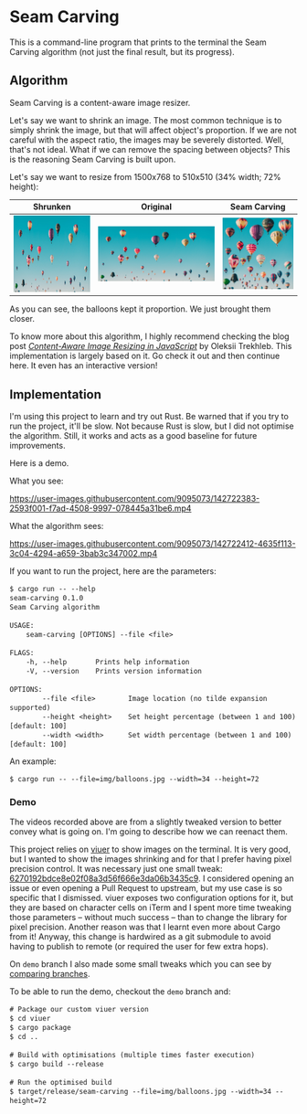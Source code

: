 # Seam Carving

This is a command-line program that prints to the terminal the Seam Carving algorithm (not just the final result, but its progress).

## Algorithm

Seam Carving is a content-aware image resizer.

Let's say we want to shrink an image. The most common technique is to simply shrink the image, but that will affect object's proportion. If we are not careful with the aspect ratio, the images may be severely distorted. Well, that's not ideal. What if we can remove the spacing between objects? This is the reasoning Seam Carving is built upon.

Let's say we want to resize from 1500x768 to 510x510 (34% width; 72% height):

| Shrunken | Original | Seam Carving |
|:-------:|:--------:|:----------:|
![](img/balloons-shrunken.jpg) | ![](img/balloons.jpg) | ![](img/balloons-final.png) |

As you can see, the balloons kept it proportion. We just brought them closer.

To know more about this algorithm, I highly recommend checking the blog post [_Content-Aware Image Resizing in JavaScript_](https://trekhleb.dev/blog/2021/content-aware-image-resizing-in-javascript/) by Oleksii Trekhleb. This implementation is largely based on it. Go check it out and then continue here. It even has an interactive version!

## Implementation

I'm using this project to learn and try out Rust. Be warned that if you try to run the project, it'll be slow. Not because Rust is slow, but I did not optimise the algorithm. Still, it works and acts as a good baseline for future improvements.

Here is a demo.

What you see:

https://user-images.githubusercontent.com/9095073/142722383-2593f001-f7ad-4508-9997-078445a31be6.mp4

What the algorithm sees:

https://user-images.githubusercontent.com/9095073/142722412-4635f113-3c04-4294-a659-3bab3c347002.mp4

If you want to run the project, here are the parameters:
```shell
$ cargo run -- --help
seam-carving 0.1.0
Seam Carving algorithm

USAGE:
    seam-carving [OPTIONS] --file <file>

FLAGS:
    -h, --help       Prints help information
    -V, --version    Prints version information

OPTIONS:
        --file <file>        Image location (no tilde expansion supported)
        --height <height>    Set height percentage (between 1 and 100) [default: 100]
        --width <width>      Set width percentage (between 1 and 100) [default: 100]
```

An example:
```shell
$ cargo run -- --file=img/balloons.jpg --width=34 --height=72
```

### Demo

The videos recorded above are from a slightly tweaked version to better convey what is going on. I'm going to describe how we can reenact them.

This project relies on [viuer](https://github.com/atanunq/viuer) to show images on the terminal. It is very good, but I wanted to show the images shrinking and for that I prefer having pixel precision control. It was necessary just one small tweak: [6270192bdce8e02f08a3d56f666e3da06b3435c9](https://github.com/antonio-ramadas/viuer/commit/6270192bdce8e02f08a3d56f666e3da06b3435c9). I considered opening an issue or even opening a Pull Request to upstream, but my use case is so specific that I dismissed. viuer exposes two configuration options for it, but they are based on character cells on iTerm and I spent more time tweaking those parameters – without much success – than to change the library for pixel precision. Another reason was that I learnt even more about Cargo from it! Anyway, this change is hardwired as a git submodule to avoid having to publish to remote (or required the user for few extra hops).

On `demo` branch I also made some small tweaks which you can see by [comparing branches](https://github.com/antonio-ramadas/seam-carving/compare/demo).

To be able to run the demo, checkout the `demo` branch and:
```shell
# Package our custom viuer version
$ cd viuer
$ cargo package
$ cd ..

# Build with optimisations (multiple times faster execution)
$ cargo build --release

# Run the optimised build
$ target/release/seam-carving --file=img/balloons.jpg --width=34 --height=72
```
